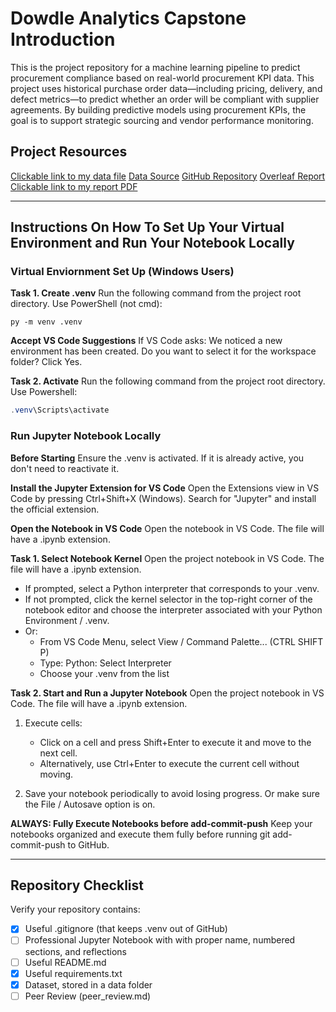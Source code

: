 # Dowdle Analytics Capstone Introduction
This is the project repository for a machine learning pipeline to predict procurement compliance based on real-world procurement KPI data. This project uses historical purchase order data—including pricing, delivery, and defect metrics—to predict whether an order will be compliant with supplier agreements. By building predictive models using procurement KPIs, the goal is to support strategic sourcing and vendor performance monitoring. 

## Project Resources
[Clickable link to my data file](https://github.com/Bdowdle4/Dowdle_Analytics_Capstone/blob/main/Data/Procurement%20KPI%20Analysis%20Dataset.csv)
[Data Source](https://www.kaggle.com/datasets/shahriarkabir/procurement-kpi-analysis-dataset)
[GitHub Repository](https://github.com/Bdowdle4/Dowdle_Analytics_Capstone)
[Overleaf Report](https://www.overleaf.com/read/bszyhdxsnrsf#70bd68)
[Clickable link to my report PDF](https://github.com/Bdowdle4/Dowdle_Analytics_Capstone/blob/main/Report/Dowdle_44688_Capstone.pdf)


****

## Instructions On How To Set Up Your Virtual Environment and Run Your Notebook Locally
### Virtual Enviornment Set Up (Windows Users)
**Task 1. Create .venv** Run the following command from the project root directory. Use PowerShell (not cmd):

```shell
py -m venv .venv
```

**Accept VS Code Suggestions** If VS Code asks: We noticed a new environment has been created. 
Do you want to select it for the workspace folder? Click Yes. 

**Task 2. Activate** Run the following command from the project root directory. Use Powershell:

```powershell
.venv\Scripts\activate
```

### Run Jupyter Notebook Locally
**Before Starting** Ensure the .venv is activated. If it is already active, you don't need to reactivate it.

**Install the Jupyter Extension for VS Code** Open the Extensions view in VS Code by pressing Ctrl+Shift+X (Windows). Search for "Jupyter" and install the official extension.

**Open the Notebook in VS Code** Open the notebook in VS Code. The file will have a .ipynb extension.

**Task 1. Select Notebook Kernel** Open the project notebook in VS Code. The file will have a .ipynb extension.
- If prompted, select a Python interpreter that corresponds to your .venv.  
- If not prompted, click the kernel selector in the top-right corner of the notebook editor and choose the interpreter associated with your Python Environment / .venv.
- Or:
   - From VS Code Menu, select View / Command Palette... (CTRL SHIFT P)
   - Type: Python: Select Interpreter 
   - Choose your .venv from the list

**Task 2. Start and Run a Jupyter Notebook** Open the project notebook in VS Code. The file will have a .ipynb extension.

1. Execute cells:  
   - Click on a cell and press Shift+Enter to execute it and move to the next cell.  
   - Alternatively, use Ctrl+Enter to execute the current cell without moving.

2. Save your notebook periodically to avoid losing progress. Or make sure the File / Autosave option is on.

**ALWAYS: Fully Execute Notebooks before add-commit-push** Keep your notebooks organized and execute them fully before running git add-commit-push to GitHub.

****

## Repository Checklist

Verify your repository contains:

- [x] Useful .gitignore (that keeps .venv out of GitHub)
- [ ] Professional Jupyter Notebook with with proper name, numbered sections, and reflections 
- [ ] Useful README.md
- [x] Useful requirements.txt
- [x] Dataset, stored in a data folder
- [ ] Peer Review (peer_review.md)